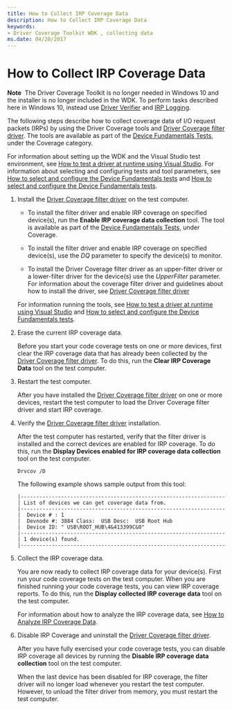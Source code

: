 ```yaml
---
title: How to Collect IRP Coverage Data
description: How to Collect IRP Coverage Data
keywords:
- Driver Coverage Toolkit WDK , collecting data
ms.date: 04/20/2017
---
```


# How to Collect IRP Coverage Data


**Note**  The Driver Coverage Toolkit is no longer needed in Windows 10 and the installer is no longer included in the WDK. To perform tasks described here in Windows 10, instead use [Driver Verifier](driver-verifier.md) and [IRP Logging](irp-logging.md).

 

The following steps describe how to collect coverage data of I/O request packets (IRPs) by using the Driver Coverage tools and [Driver Coverage filter driver](driver-coverage-filter-driver.md). The tools are available as part of the [Device Fundamentals Tests](device-fundamentals-tests.md), under the Coverage category.

For information about setting up the WDK and the Visual Studio test environment, see [How to test a driver at runtime using Visual Studio](../develop/testing-a-driver-at-runtime.md). For information about selecting and configuring tests and tool parameters, see [How to select and configure the Device Fundamentals tests](../develop/how-to-select-and-configure-the-device-fundamental-tests.md) and [How to select and configure the Device Fundamentals tests](../develop/how-to-select-and-configure-the-device-fundamental-tests.md).

1.  Install the [Driver Coverage filter driver](driver-coverage-filter-driver.md) on the test computer.

    -   To install the filter driver and enable IRP coverage on specified device(s), run the **Enable IRP coverage data collection** tool. The tool is available as part of the [Device Fundamentals Tests](device-fundamentals-tests.md), under Coverage.

    -   To install the filter driver and enable IRP coverage on specified device(s), use the *DQ* parameter to specify the device(s) to monitor.

    -   To install the Driver Coverage filter driver as an upper-filter driver or a lower-filter driver for the device(s) use the *UpperFilter* parameter. For information about the coverage filter driver and guidelines about how to install the driver, see [Driver Coverage filter driver](driver-coverage-filter-driver.md)

    For information running the tools, see [How to test a driver at runtime using Visual Studio](../develop/testing-a-driver-at-runtime.md) and [How to select and configure the Device Fundamentals tests](../develop/how-to-select-and-configure-the-device-fundamental-tests.md).

2.  Erase the current IRP coverage data.

    Before you start your code coverage tests on one or more devices, first clear the IRP coverage data that has already been collected by the [Driver Coverage filter driver](driver-coverage-filter-driver.md). To do this, run the **Clear IRP Coverage Data** tool on the test computer.

3.  Restart the test computer.

    After you have installed the [Driver Coverage filter driver](driver-coverage-filter-driver.md) on one or more devices, restart the test computer to load the Driver Coverage filter driver and start IRP coverage.

4.  Verify the [Driver Coverage filter driver](driver-coverage-filter-driver.md) installation.

    After the test computer has restarted, verify that the filter driver is installed and the correct devices are enabled for IRP coverage. To do this, run the **Display Devices enabled for IRP coverage data collection** tool on the test computer.

    ```
    Drvcov /D
    ```

    The following example shows sample output from this tool:

    ```
    |------------------------------------------------------------------
    | List of devices we can get coverage data from.
    |------------------------------------------------------------------
    |  Device # : 1 
    |  Devnode #: 3884 Class:  USB Desc:  USB Root Hub
    |  Device ID: " USB\ROOT_HUB\4&413399C&0"
    |------------------------------------------------------------------
    | 1 device(s) found.
    |------------------------------------------------------------------
    ```

5.  Collect the IRP coverage data.

    You are now ready to collect IRP coverage data for your device(s). First run your code coverage tests on the test computer. When you are finished running your code coverage tests, you can view IRP coverage reports. To do this, run the **Display collected IRP coverage data** tool on the test computer.

    For information about how to analyze the IRP coverage data, see [How to Analyze IRP Coverage Data](how-to-analyze-irp-coverage-data.md).

6.  Disable IRP Coverage and uninstall the [Driver Coverage filter driver](driver-coverage-filter-driver.md).

    After you have fully exercised your code coverage tests, you can disable IRP coverage all devices by running the **Disable IRP coverage data collection** tool on the test computer.

    When the last device has been disabled for IRP coverage, the filter driver will no longer load whenever you restart the test computer. However, to unload the filter driver from memory, you must restart the test computer.

 

